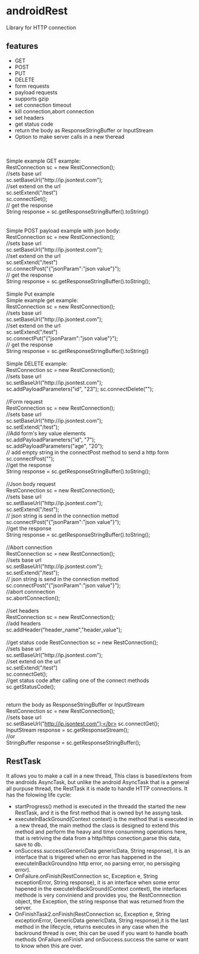 # androidRest
Library for HTTP connection
<h2>features</h2>
<ul>
<li>GET</li> 
<li>POST</li> 
<li>PUT</li> 
<li>DELETE</li> 
<li>form requests</li> 
<li>payload requests</li> 
<li>supports gzip</li> 
<li>set connection timeout</li>
<li>kill connection,abort connection</li>
<li>set headers</li>
<li>get status code</li>
<li>return the body as ResponseStringBuffer or InputStream</li>
<li>Option to make server calls in a new theread</li>
<!---
It contains a RestTask class that is a task that extends from AsyncTask and is used to support the calls in a new thread.
The RestTask has interfaces for a onSuccess, onFailure and onFinish interfaces that are triggered depending on the output of the HTTP call.
-->
</ul>
</br></br>
Simple example GET example:</br>
RestConnection sc = new RestConnection();</br>
//sets base url</br>
sc.setBaseUrl("http://ip.jsontest.com");</br>
//set extend on the url</br>
sc.setExtend("/test")</br>
sc.connectGet();</br>
// get the response</br>
String response = sc.getResponseStringBuffer().toString()</br>
</br></br>
Simple POST payload example with json body: </br>
RestConnection sc = new RestConnection();</br>
//sets base url</br>
sc.setBaseUrl("http://ip.jsontest.com");</br>
//set extend on the url</br>
sc.setExtend("/test")</br>
sc.connectPost("{"jsonParam":"json value"}");</br>
// get the response</br>
String response  = sc.getResponseStringBuffer().toString();
<!--InputStream response = sc.getResponseStream()</br>-->
</br></br>
Simple Put example</br>
Simple example get example:</br>
RestConnection sc = new RestConnection();</br>
//sets base url</br>
sc.setBaseUrl("http://ip.jsontest.com");</br>
//set extend on the url</br>
sc.setExtend("/test")</br>
sc.connectPut("{"jsonParam":"json value"}");</br>
// get the response</br>
String response = sc.getResponseStringBuffer().toString()</br></br>
Simple DELETE example: </br>
RestConnection sc = new RestConnection();</br>
//sets base url</br>
sc.setBaseUrl("http://ip.jsontest.com");</br>
sc.addPayloadParameters("id", "23");
sc.connectDelete("");
<br></br>
//Form request</br>
RestConnection sc = new RestConnection();</br>
//sets base url</br>
sc.setBaseUrl("http://ip.jsontest.com");</br>
sc.setExtend("/test");</br>
//Add form's key value elements</br>
sc.addPayloadParameters("id", "7");</br>
sc.addPayloadParameters("age", "20");</br>
// add empty string in the connectPost method to send a http form</br>
sc.connectPost("");</br>
//get the response</br>
String response  = sc.getResponseStringBuffer().toString();
</br></br>
//Json body request</br>
RestConnection sc = new RestConnection();</br>
//sets base url</br>
sc.setBaseUrl("http://ip.jsontest.com");</br>
sc.setExtend("/test");</br>
// json string is send in the connection mettod</br>
sc.connectPost("{"jsonParam":"json value"}");</br>
//get the response</br>
String response  = sc.getResponseStringBuffer().toString();
</br></br>
//Abort connection</br>
RestConnection sc = new RestConnection();</br>
//sets base url</br>
sc.setBaseUrl("http://ip.jsontest.com");</br>
sc.setExtend("/test");</br>
// json string is send in the connection mettod</br>
sc.connectPost("{"jsonParam":"json value"}");</br>
//abort connnection</br>
sc.abortConnection();
<br></br>
//set headers
</br>
RestConnection sc = new RestConnection();</br>
//add headers</br>
sc.addHeader("header_name","header_value");
<br></br>
//get status code
RestConnection sc = new RestConnection();</br>
//sets base url</br>
sc.setBaseUrl("http://ip.jsontest.com");</br>
//set extend on the url</br>
sc.setExtend("/test")</br>
sc.connectGet();</br>
//get status code after calling one of the connect methods</br>
sc.getStatusCode();</br></br>

return the body as ResponseStringBuffer or InputStream</br>
RestConnection sc = new RestConnection();</br>
//sets base url</br>
sc.setBaseUrl("http://ip.jsontest.com");</br>
sc.connectGet();</br>
InputStream response  = sc.getResponseStream();</br>
//or</br>
StringBuffer response  = sc.getResponseStringBuffer();</br>

<h2>RestTask</h2>
It allows you to make a call in a new thread, This class is based/extens from the androids AsyncTask, but unlike the android  AsyncTask that is a general all purpuse thread, the RestTask it is made to handle HTTP connections. It has the folowing life cycle:
<ul>

<li>startProgress() method is executed in the threadd the started the new RestTask, and it is the first method that is owned byt he assyng task.</li>
<li>executeInBackGround(Context context) is the method that is executed in a new thread, the main method the class is designed to extend this method and perform the heavy and time consunimng operations here, that is retriving the data from a http/https conection,parse this data, save to db.</li>
<li>onSuccess.success(GenericData genericData, String response), it is an interface that is trigered when no error has happened in the executeInBackGround(no http error, no parsing error, no persisging error).</li>
<li>OnFailure.onFinish(RestConnection sc, Exception e, String exceptionError, String response), it is an interface when some error hapened in the executeInBackGround(Context context), the interfaces methode is very conviniend and provides you, the RestConnnection object, the Exception, the string response that was returned from the server.</li>
<li>OnFinishTask2.onFinish(RestConnection sc, Exception e, String exceptionError,
						 GenericData genericData, String response),it is the last method in the lifecycle, returns executes in any case when the backround thread is over, this can be used if you want to handle boath methods OnFailure.onFinish and  onSuccess.success the same or want to know when this are over.</li>
</ul>




